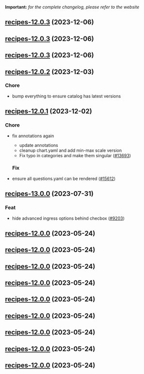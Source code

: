 **Important:**
*for the complete changelog, please refer to the website*





## [recipes-12.0.3](https://github.com/truecharts/charts/compare/recipes-12.0.2...recipes-12.0.3) (2023-12-06)




## [recipes-12.0.3](https://github.com/truecharts/charts/compare/recipes-12.0.2...recipes-12.0.3) (2023-12-06)




## [recipes-12.0.3](https://github.com/truecharts/charts/compare/recipes-12.0.2...recipes-12.0.3) (2023-12-06)




## [recipes-12.0.2](https://github.com/truecharts/charts/compare/recipes-12.0.1...recipes-12.0.2) (2023-12-03)

### Chore

- bump everything to ensure catalog has latest versions
  
  


## [recipes-12.0.1](https://github.com/truecharts/charts/compare/recipes-13.0.0...recipes-12.0.1) (2023-12-02)

### Chore

- fix annotations again
  - update annotations
  - cleanup chart.yaml and add min-max scale version
  - Fix typo in categories and make them singular ([#13693](https://github.com/truecharts/charts/issues/13693))
  
  ### Fix

- ensure all questions.yaml can be rendered ([#15612](https://github.com/truecharts/charts/issues/15612))
  
  



## [recipes-13.0.0](https://github.com/truecharts/charts/compare/recipes-12.0.0...recipes-13.0.0) (2023-07-31)

### Feat

- hide advanced ingress options behind checbox ([#9203](https://github.com/truecharts/charts/issues/9203))
  
  


## [recipes-12.0.0](https://github.com/truecharts/charts/compare/recipes-11.0.36...recipes-12.0.0) (2023-05-24)




## [recipes-12.0.0](https://github.com/truecharts/charts/compare/recipes-11.0.36...recipes-12.0.0) (2023-05-24)




## [recipes-12.0.0](https://github.com/truecharts/charts/compare/recipes-11.0.36...recipes-12.0.0) (2023-05-24)




## [recipes-12.0.0](https://github.com/truecharts/charts/compare/recipes-11.0.36...recipes-12.0.0) (2023-05-24)




## [recipes-12.0.0](https://github.com/truecharts/charts/compare/recipes-11.0.36...recipes-12.0.0) (2023-05-24)




## [recipes-12.0.0](https://github.com/truecharts/charts/compare/recipes-11.0.36...recipes-12.0.0) (2023-05-24)




## [recipes-12.0.0](https://github.com/truecharts/charts/compare/recipes-11.0.36...recipes-12.0.0) (2023-05-24)




## [recipes-12.0.0](https://github.com/truecharts/charts/compare/recipes-11.0.36...recipes-12.0.0) (2023-05-24)




## [recipes-12.0.0](https://github.com/truecharts/charts/compare/recipes-11.0.36...recipes-12.0.0) (2023-05-24)

